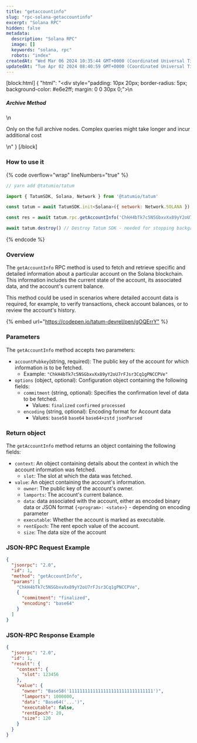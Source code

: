 ```yaml
---
title: "getaccountinfo"
slug: "rpc-solana-getaccountinfo"
excerpt: "Solana RPC"
hidden: false
metadata: 
  description: "Solana RPC"
  image: []
  keywords: "solana, rpc"
  robots: "index"
createdAt: "Wed Mar 06 2024 10:35:44 GMT+0000 (Coordinated Universal Time)"
updatedAt: "Tue Apr 02 2024 08:40:59 GMT+0000 (Coordinated Universal Time)"
---
```

[block:html]
{
  "html": "<div style=\"padding: 10px 20px; border-radius: 5px; background-color: #e6e2ff; margin: 0 0 30px 0;\">\n  <h5>Archive Method</h5>\n  <p>Only on the full archive nodes. Complex queries might take longer and incur additional cost</p>\n</div>"
}
[/block]


### How to use it

{% code overflow="wrap" lineNumbers="true" %}

```javascript
// yarn add @tatumio/tatum

import { TatumSDK, Solana, Network } from '@tatumio/tatum'

const tatum = await TatumSDK.init<Solana>({ network: Network.SOLANA })

const res = await tatum.rpc.getAccountInfo('ChkH4bTk7c5NSGbxvXx89yY2oU7rFJsr3Cq1gPNCCPVe')

await tatum.destroy() // Destroy Tatum SDK - needed for stopping background jobs
```

{% endcode %}

### Overview

The `getAccountInfo` RPC method is used to fetch and retrieve specific and detailed information about a particular account on the Solana blockchain. This information includes the current state of the account, its associated data, and the account's current balance.

This method could be used in scenarios where detailed account data is required, for example, to verify transactions, check account balances, or to review the account's history.

{% embed url="<https://codepen.io/tatum-devrel/pen/gOQErrY"> %}

### Parameters

The `getAccountInfo` method accepts two parameters:

- `accountPubkey`(string, required): The public key of the account for which information is to be fetched.
  - Example: `"ChkH4bTk7c5NSGbxvXx89yY2oU7rFJsr3Cq1gPNCCPVe"`
- `options` (object, optional): Configuration object containing the following fields:
  - `commitment` (string, optional): Specifies the confirmation level of data to be fetched.
    - Values: `finalized` `confirmed` `processed`
  - `encoding` (string, optional): Encoding format for Account data
    - Values: `base58` `base64` `base64+zstd` `jsonParsed`

### Return object

The `getAccountInfo` method returns an object containing the following fields:

- `context`: An object containing details about the context in which the account information was fetched.
  - `slot`: The slot at which the data was fetched.
- `value`: An object containing the account's information.
  - `owner`: The public key of the account's owner.
  - `lamports`: The account's current balance.
  - `data`: data associated with the account, either as encoded binary data or JSON format `{<program>: <state>}` - depending on encoding parameter
  - `executable`: Whether the account is marked as executable.
  - `rentEpoch`: The rent epoch value of the account.
  - `size`: The data size of the account

### JSON-RPC Request Example

```json
{
  "jsonrpc": "2.0",
  "id": 1,
  "method": "getAccountInfo",
  "params": [
    "ChkH4bTk7c5NSGbxvXx89yY2oU7rFJsr3Cq1gPNCCPVe",
    {
      "commitment": "finalized",
      "encoding": "base64"
    }
  ]
}
```

### JSON-RPC Response Example

```json
{
  "jsonrpc": "2.0",
  "id": 1,
  "result": {
    "context": {
      "slot": 123456
    },
    "value": {
      "owner": "Base58('11111111111111111111111111111111')",
      "lamports": 1000000,
      "data": "Base64('...')",
      "executable": false,
      "rentEpoch": 20,
      "size": 120
    }
  }
}
```
